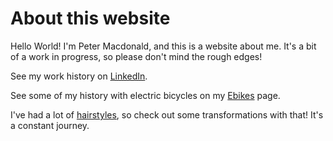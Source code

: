 # About this website
Hello World! I'm Peter Macdonald, and this is a website about me. It's a bit of a work in progress,
so please don't mind the rough edges!

See my work history on [LinkedIn][].

See some of my history with electric bicycles on my [Ebikes][] page.

I've had a lot of [hairstyles][], so check out some
transformations with that! It's a constant journey.

[LinkedIn]: https://www.linkedin.com/in/pimacdonald/ "My LinkedIn profile"
[Ebikes]: ebikes/ "My ebike history"
[hairstyles]: hair/ "Some hair and beard styles"